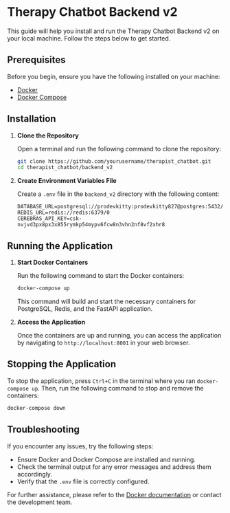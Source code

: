 # Therapy Chatbot Backend v2

This guide will help you install and run the Therapy Chatbot Backend v2 on your local machine. Follow the steps below to get started.

## Prerequisites

Before you begin, ensure you have the following installed on your machine:

- [Docker](https://www.docker.com/products/docker-desktop)
- [Docker Compose](https://docs.docker.com/compose/install/)

## Installation

1. **Clone the Repository**

    Open a terminal and run the following command to clone the repository:

    ```sh
    git clone https://github.com/yourusername/therapist_chatbot.git
    cd therapist_chatbot/backend_v2
    ```

2. **Create Environment Variables File**

    Create a `.env` file in the `backend_v2` directory with the following content:

    ```env
    DATABASE_URL=postgresql://prodevkitty:prodevkitty827@postgres:5432/prodevDB
    REDIS_URL=redis://redis:6379/0
    CEREBRAS_API_KEY=csk-nvjvd3px8px3x855rymkp54mypv6fcw8n3vhn2nf8vf2xhr8
    ```

## Running the Application

1. **Start Docker Containers**

    Run the following command to start the Docker containers:

    ```sh
    docker-compose up
    ```

    This command will build and start the necessary containers for PostgreSQL, Redis, and the FastAPI application.

2. **Access the Application**

    Once the containers are up and running, you can access the application by navigating to `http://localhost:8001` in your web browser.

## Stopping the Application

To stop the application, press `Ctrl+C` in the terminal where you ran `docker-compose up`. Then, run the following command to stop and remove the containers:

```sh
docker-compose down
```

## Troubleshooting

If you encounter any issues, try the following steps:

- Ensure Docker and Docker Compose are installed and running.
- Check the terminal output for any error messages and address them accordingly.
- Verify that the `.env` file is correctly configured.

For further assistance, please refer to the [Docker documentation](https://docs.docker.com/get-started/) or contact the development team.

